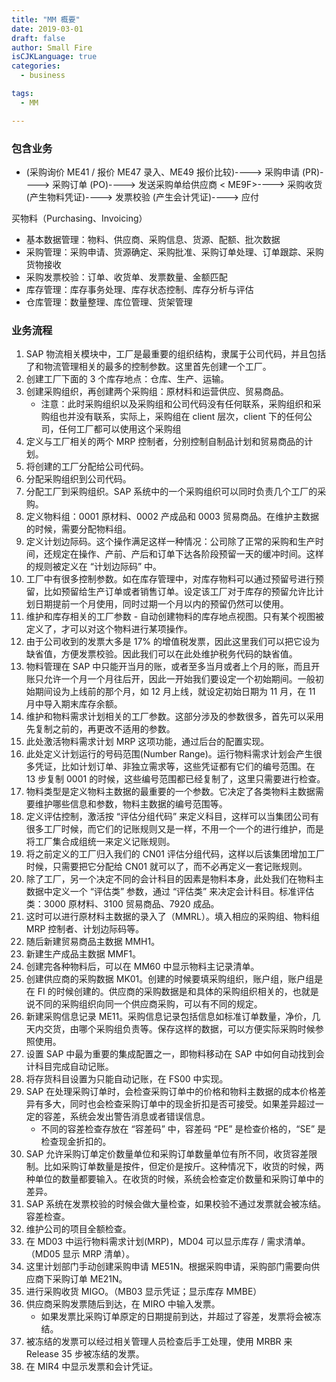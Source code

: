```yaml
---
title: "MM 概要"
date: 2019-03-01
draft: false
author: Small Fire
isCJKLanguage: true
categories: 
  - business

tags: 
  - MM

---
```


### 包含业务

- (采购询价 ME41 / 报价 ME47 录入、ME49 报价比较)----> 采购申请 (PR)----> 采购订单 (PO)----> 发送采购单给供应商 < ME9F>----> 采购收货 (产生物料凭证)----> 发票校验 (产生会计凭证)----> 应付

买物料（Purchasing、Invoicing）

- 基本数据管理：物料、供应商、采购信息、货源、配额、批次数据
- 采购管理：采购申请、货源确定、采购批准、采购订单处理、订单跟踪、采购货物接收
- 采购发票校验：订单、收货单、发票数量、金额匹配
- 库存管理：库存事务处理、库存状态控制、库存分析与评估
- 仓库管理：数量整理、库位管理、货架管理

### 业务流程

1. SAP 物流相关模块中，工厂是最重要的组织结构，隶属于公司代码，并且包括了和物流管理相关的最多的控制参数。这里首先创建一个工厂。
2. 创建工厂下面的 3 个库存地点：仓库、生产、运输。
3. 创建采购组织，再创建两个采购组：原材料和运营供应、贸易商品。
   - 注意：此时采购组织以及采购组和公司代码没有任何联系，采购组织和采购组也并没有联系，实际上，采购组在 client 层次，client 下的任何公司，任何工厂都可以使用这个采购组
4. 定义与工厂相关的两个 MRP 控制者，分别控制自制品计划和贸易商品的计划。
5. 将创建的工厂分配给公司代码。
6. 分配采购组织到公司代码。
7. 分配工厂到采购组织。SAP 系统中的一个采购组织可以同时负责几个工厂的采购。
8. 定义物料组：0001 原材料、0002 产成品和 0003 贸易商品。在维护主数据的时候，需要分配物料组。
9. 定义计划边际码。这个操作满足这样一种情况：公司除了正常的采购和生产时间，还规定在操作、产前、产后和订单下达各阶段预留一天的缓冲时间。这样的规则被定义在 “计划边际码” 中。
10. 工厂中有很多控制参数。如在库存管理中，对库存物料可以通过预留号进行预留，比如预留给生产订单或者销售订单。设定该工厂对于库存的预留允许比计划日期提前一个月使用，同时过期一个月以内的预留仍然可以使用。
11. 维护和库存相关的工厂参数 - 自动创建物料的库存地点视图。只有某个视图被定义了，才可以对这个物料进行某项操作。
12. 由于公司收到的发票大多是 17% 的增值税发票，因此这里我们可以把它设为缺省值，方便发票校验。因此我们可以在此处维护税务代码的缺省值。
13. 物料管理在 SAP 中只能开当月的账，或者至多当月或者上个月的账，而且开账只允许一个月一个月往后开，因此一开始我们要设定一个初始期间。一般初始期间设为上线前的那个月，如 12 月上线，就设定初始日期为 11 月，在 11 月中导入期末库存余额。
14. 维护和物料需求计划相关的工厂参数。这部分涉及的参数很多，首先可以采用先复制之前的，再更改不适用的参数。
15. 此处激活物料需求计划 MRP 这项功能，通过后台的配置实现。
16. 此处定义计划运行的号码范围(Number Range)。运行物料需求计划会产生很多凭证，比如计划订单、非独立需求等，这些凭证都有它们的编号范围。在 13 步复制 0001 的时候，这些编号范围都已经复制了，这里只需要进行检查。
17. 物料类型是定义物料主数据的最重要的一个参数。它决定了各类物料主数据需要维护哪些信息和参数，物料主数据的编号范围等。
18. 定义评估控制，激活按 “评估分组代码” 来定义科目，这样可以当集团公司有很多工厂时候，而它们的记账规则又是一样，不用一个一个的进行维护，而是将工厂集合成组统一来定义记账规则。
19. 将之前定义的工厂归入我们的 CN01 评估分组代码，这样以后该集团增加工厂时候，只需要把它分配给 CN01 就可以了，而不必再定义一套记账规则。
20. 除了工厂，另一个决定不同的会计科目的因素是物料本身，此处我们在物料主数据中定义一个 “评估类” 参数，通过 “评估类” 来决定会计科目。标准评估类：3000 原材料、3100 贸易商品、7920 成品。
21. 这时可以进行原材料主数据的录入了（MMRL）。填入相应的采购组、物料组 MRP 控制者、计划边际码等。
22. 随后新建贸易商品主数据 MMH1。
23. 新建生产成品主数据 MMF1。
24. 创建完各种物料后，可以在 MM60 中显示物料主记录清单。
25. 创建供应商的采购数据 MK01。创建的时候要填采购组织，账户组，账户组是在 FI 的时候创建的。供应商的采购数据是和具体的采购组织相关的，也就是说不同的采购组织向同一个供应商采购，可以有不同的规定。
26. 新建采购信息记录 ME11。采购信息记录包括信息如标准订单数量，净价，几天内交货，由哪个采购组负责等。保存这样的数据，可以方便实际采购时候参照使用。
27. 设置 SAP 中最为重要的集成配置之一，即物料移动在 SAP 中如何自动找到会计科目完成自动记账。
28. 将存货科目设置为只能自动记账，在 FS00 中实现。
29. SAP 在处理采购订单时，会检查采购订单中的价格和物料主数据的成本价格差异有多大，同时也会检查采购订单中的现金折扣是否可接受。如果差异超过一定的容差，系统会发出警告消息或者错误信息。
    - 不同的容差检查存放在 “容差码” 中，容差码 “PE” 是检查价格的，“SE” 是检查现金折扣的。
30. SAP 允许采购订单定价数量单位和采购订单数量单位有所不同，收货容差限制。比如采购订单数量是按件，但定价是按斤。这种情况下，收货的时候，两种单位的数量都要输入。在收货的时候，系统会检查定价数量和采购订单中的差异。
31. SAP 系统在发票校验的时候会做大量检查，如果校验不通过发票就会被冻结。容差检查。
32. 维护公司的项目全额检查。
33. 在 MD03 中运行物料需求计划(MRP)，MD04 可以显示库存 / 需求清单。（MD05 显示 MRP 清单）。
34. 这里计划部门手动创建采购申请 ME51N。根据采购申请，采购部门需要向供应商下采购订单 ME21N。
35. 进行采购收货 MIGO。（MB03 显示凭证；显示库存 MMBE）
36. 供应商采购发票随后到达，在 MIRO 中输入发票。
    - 如果发票比采购订单原定的日期提前到达，并超过了容差，发票将会被冻结。
37. 被冻结的发票可以经过相关管理人员检查后手工处理，使用 MRBR 来 Release 35 步被冻结的发票。
38. 在 MIR4 中显示发票和会计凭证。







